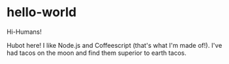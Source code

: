 # hello-world

Hi-Humans!

Hubot here!  I like Node.js and Coffeescript (that's what I'm made of!).
I've had tacos on the moon and find them superior to earth tacos.
